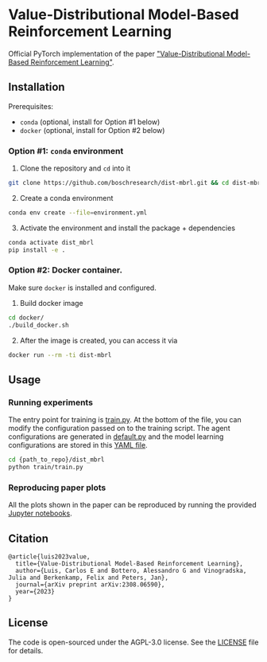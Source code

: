 # Value-Distributional Model-Based Reinforcement Learning
Official PyTorch implementation of the paper ["Value-Distributional Model-Based
Reinforcement Learning"](https://arxiv.org/abs/2308.06590).

## Installation

Prerequisites:
- `conda` (optional, install for Option #1 below)
- `docker` (optional, install for  Option #2 below)

### Option #1: `conda` environment

1. Clone the repository and `cd` into it
```bash
git clone https://github.com/boschresearch/dist-mbrl.git && cd dist-mbrl
```
2. Create a conda environment
```bash
conda env create --file=environment.yml
```
3. Activate the environment and install the package + dependencies
 ```bash
conda activate dist_mbrl
pip install -e .
```

### Option #2: Docker container.
Make sure `docker` is installed and configured.

1. Build docker image
```bash
cd docker/
./build_docker.sh
```
2. After the image is created, you can access it via
```bash
docker run --rm -ti dist-mbrl
```

## Usage

### Running experiments
The entry point for training is [train.py](dist_mbrl/train/train.py). At the bottom of
the file, you can modify the configuration passed on to the training script. The
agent configurations are generated in [default.py](dist_mbrl/config/default.py) and the model learning configurations are stored in this [YAML file](dist_mbrl/config/mbrl_lib.yaml).
```bash
cd {path_to_repo}/dist_mbrl
python train/train.py
```
### Reproducing paper plots
All the plots shown in the paper can be reproduced by running the provided [Jupyter
notebooks](notebooks).

## Citation
```
@article{luis2023value,
  title={Value-Distributional Model-Based Reinforcement Learning},
  author={Luis, Carlos E and Bottero, Alessandro G and Vinogradska, Julia and Berkenkamp, Felix and Peters, Jan},
  journal={arXiv preprint arXiv:2308.06590},
  year={2023}
}
```


## License
The code is open-sourced under the AGPL-3.0 license. See the
[LICENSE](LICENSE) file for details.
